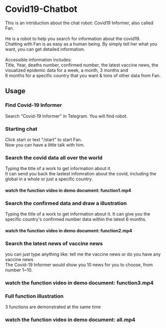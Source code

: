 # Covid19-Chatbot

This is an intriduction about the chat robot: Covid19 Informer, also called Fan.<br><br>
He is a robot to help you search for information about the covid19.<br>
Chatting with Fan is as easy as a human being. By simply tell her what you want, you can get detailed information.<br><br>
Accessible information includes: <br>Title, Year, deaths number, confirmed number, the latest vaccine news, the visualized
epidemic data for a week, a month, 3 months and <br>
6 months for a specific country that you want & tons of other data from Fan.


## Usage

### Find Covid-19 Informer
Search "Covid-19 Informer" in Telegram. You will find robot.<br>


### Starting chat
Click start or text "/start" to start Fan.<br>
Now you can have a little talk with him.<br>

### Search the covid data all over the world
Typing the title of a work to get information about it.<br>
It can send you back the lastest infomration about the covid, including the global in a whole
or just a specific country.<br>
#### watch the function video in demo document: function1.mp4<br>

### Search the confirmed data and draw a illustration
Typing the title of a work to get information about it.
It can give you the specific country's confirmed number data within the latest 6 months.
#### watch the function video in demo document: function2.mp4<br>

### Search the latest news of vaccine news
you can just type anything like: tell me the vaccine news or do you have any vaccine news<br>
The Covid-19 Informer would show you 10 news for you to choose, from number 1~10.
### watch the function video in demo document: function3.mp4<br>

### Full function illustration
3 functions are demonstrated at the same time
### watch the function video in demo document: all.mp4<br>



